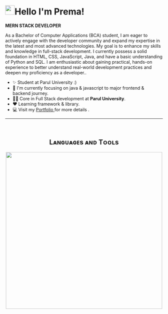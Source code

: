 
<!--Shinchan image
<div>
  <img align="right",  width="30%" src="https://w7.pngwing.com/pngs/96/298/png-transparent-shin-chan-illustration-crayon-shin-chan-shinnosuke-nohara-drawing-donald-duck-animated-film-donald-duck-comics-child-heroes.png">
</div>
-->

<!--Header Name-->
# <img src="https://emojis.slackmojis.com/emojis/images/1531849430/4246/blob-sunglasses.gif?1531849430" width="30"/>Hello I'm Prema! 
<b> MERN STACK DEVELOPER </b>
<br /> 

<!--Start Intro-->               
<p align="left">As a Bachelor of Computer Applications (BCA) student, I am eager to actively engage with the developer community and expand my expertise in the latest and most advanced technologies. My goal is to enhance my skills and knowledge in full-stack development. I currently possess a solid foundation in HTML, CSS, JavaScript, Java, and have a basic understanding of Python and SQL. I am enthusiastic about gaining practical, hands-on experience to better understand real-world development practices and deepen my proficiency as a developer..</p>

- ✨ Student at Parul University :)
- 🌱 I'm currently focusing on java & javascript to major frontend & backend journey.
- 💁‍♂️ Core in Full Stack development at **Parul University**.
- ❤ Learning framework & library.
- 💻 Visit my <a href ="https://tourmaline-strudel-862b2c.netlify.app/">Portfolio </a> for more details .
<!--End Intro-->




---
<br />

<!--Languages and Tools Section-->       
<h2 align="center">Lᴀɴɢᴜᴀɢᴇs ᴀɴᴅ Tᴏᴏʟs</h2> 
<p align="center">
<img width="500px"  src="https://skillicons.dev/icons?i=py,java,js,html,css,react,git&perline=10"  />
</p>
<br />






<!---
Premamahto/Premamahto is a ✨ special ✨ repository because its `README.md` (this file) appears on your GitHub profile.
You can click the Preview link to take a look at your changes.
--->
